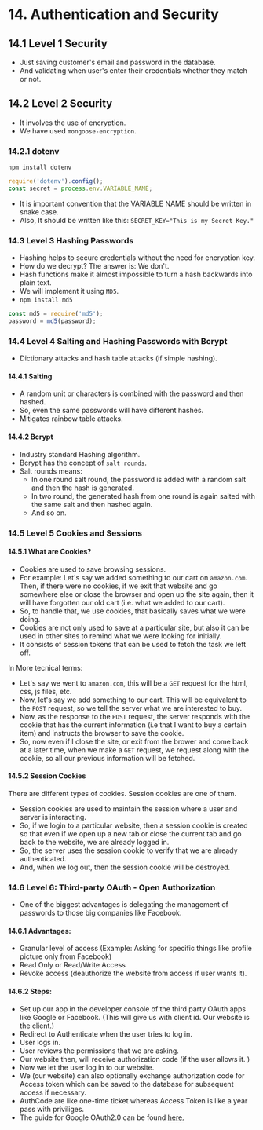 # 14. Authentication and Security

## 14.1 Level 1 Security
- Just saving customer's email and password in the database.
- And validating when user's enter their credentials whether they match or not.

## 14.2 Level 2 Security
- It involves the use of encryption.
- We have used `mongoose-encryption`.

### 14.2.1 dotenv
`npm install dotenv`
```javascript
require('dotenv').config();
const secret = process.env.VARIABLE_NAME;
```
- It is important convention that the VARIABLE NAME should be written in snake case.
- Also, It should be written like this:
`SECRET_KEY="This is my Secret Key."`

### 14.3 Level 3 Hashing Passwords
- Hashing helps to secure credentials without the need for encryption key.
- How do we decrypt? The answer is: We don't.
- Hash functions make it almost impossible to turn a hash backwards into plain text.
- We will implement it using `MD5`.
- `npm install md5`
```javascript
const md5 = require('md5');
password = md5(password);
 ```

### 14.4 Level 4 Salting and Hashing Passwords with Bcrypt
- Dictionary attacks and hash table attacks (if simple hashing).

#### 14.4.1 Salting
- A random unit or characters is combined with the password and then hashed.
- So, even the same passwords will have different hashes.
- Mitigates rainbow table attacks.

#### 14.4.2 Bcrypt
- Industry standard Hashing algorithm.
- Bcrypt has the concept of `salt rounds`.
- Salt rounds means:
  - In one round salt round, the password is added with a random salt and then the hash is generated.
  - In two round, the generated hash from one round is again salted with the same salt and then hashed again.
  - And so on.
### 14.5 Level 5 Cookies and Sessions
#### 14.5.1 What are Cookies?
- Cookies are used to save browsing sessions. 
- For example: Let's say we added something to our cart on `amazon.com`. Then, if there were no cookies, if we exit that website and go somewhere else or close the browser and open up the site again, then it will have forgotten our old cart (i.e. what we added to our cart).
- So, to handle that, we use cookies, that basically saves what we were doing. 
- Cookies are not only used to save at a particular site, but also it can be used in other sites to remind what we were looking for initially. 
- It consists of session tokens that can be used to fetch the task we left off.

In More tecnical terms: 
- Let's say we went to `amazon.com`, this will be a `GET` request for the html, css, js files, etc. 
- Now, let's say we add something to our cart. This will be equivalent to the `POST` request, so we tell the server what we are interested to buy.
- Now, as the response to the `POST` request, the server responds with the cookie that has the current information (i.e that I want to buy a certain item) and instructs the browser to save the cookie. 
- So, now even if I close the site, or exit from the brower and come back at a later time, when we make a `GET` request, we request along with the cookie, so all our previous information will be fetched.

#### 14.5.2 Session Cookies

There are different types of cookies. Session cookies are one of them.
- Session cookies are used to maintain the session where a user and server is interacting.
- So, if we login to a particular website, then a session cookie is created so that even if we open up a new tab or close the current tab and go back to the website, we are already logged in. 
- So, the server uses the session cookie to verify that we are already authenticated.
- And, when we log out, then the session cookie will be destroyed. 

### 14.6 Level 6: Third-party OAuth - Open Authorization
- One of the biggest advantages is delegating the management of passwords to those big companies like Facebook.

#### 14.6.1 Advantages: 
- Granular level of access (Example: Asking for specific things like profile picture only from Facebook)
- Read Only or Read/Write Access
- Revoke access (deauthorize the website from access if user wants it).

#### 14.6.2 Steps: 
- Set up our app in the developer console of the third party OAuth apps like Google or Facebook. (This will give us with client id. Our website is the client.)
- Redirect to Authenticate when the user tries to log in. 
- User logs in. 
- User reviews the permissions that we are asking. 
- Our website then, will receive authorization code (if the user allows it. ) 
- Now we let the user log in to our website. 
- We (our website) can also optionally exchange authorization code for Access token which can be saved to the database for subsequent access if necessary. 
- AuthCode are like one-time ticket whereas Access Token is like a year pass with priviliges. 
- The guide for Google OAuth2.0 can be found [here.](https://www.passportjs.org/packages/passport-google-oauth20/)

